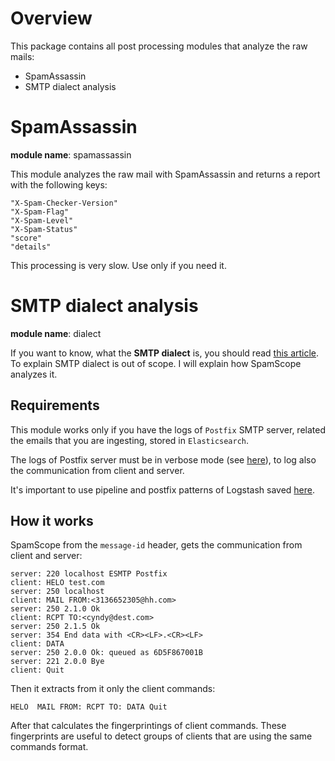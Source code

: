 # Overview
This package contains all post processing modules that analyze the raw mails:
 - SpamAssassin
 - SMTP dialect analysis

# SpamAssassin
**module name**: spamassassin

This module analyzes the raw mail with SpamAssassin and returns a report with the following keys:

```
"X-Spam-Checker-Version"
"X-Spam-Flag"
"X-Spam-Level"
"X-Spam-Status"
"score"
"details"
```

This processing is very slow. Use only if you need it.

# SMTP dialect analysis
**module name**: dialect

If you want to know, what the **SMTP dialect** is, you should read [this article](https://sissden.eu/blog/analysis-of-smtp-dialects).
To explain SMTP dialect is out of scope. I will explain how SpamScope analyzes it.

## Requirements
This module works only if you have the logs of `Postfix` SMTP server, related the emails that you are ingesting, stored in `Elasticsearch`.

The logs of Postfix server must be in verbose mode (see [here](http://www.postfix.org/DEBUG_README.html#verbose)), to log also the communication from client and server.

It's important to use pipeline and postfix patterns of Logstash saved [here](../../../conf/logstash/).

## How it works
SpamScope from the `message-id` header, gets the communication from client and server:

```
server: 220 localhost ESMTP Postfix
client: HELO test.com
server: 250 localhost
client: MAIL FROM:<3136652305@hh.com>
server: 250 2.1.0 Ok
client: RCPT TO:<cyndy@dest.com>
server: 250 2.1.5 Ok
server: 354 End data with <CR><LF>.<CR><LF>
client: DATA
server: 250 2.0.0 Ok: queued as 6D5F867001B
server: 221 2.0.0 Bye
client: Quit
```

Then it extracts from it only the client commands:

```
HELO  MAIL FROM: RCPT TO: DATA Quit
```

After that calculates the fingerprintings of client commands. These fingerprints are useful to detect groups of clients that are using the same commands format.
